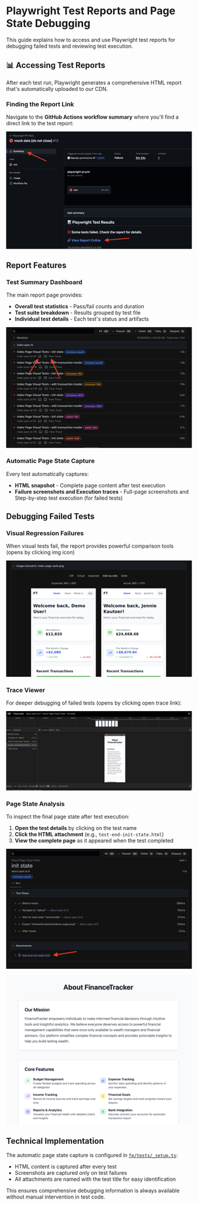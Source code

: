 # Playwright Test Reports and Page State Debugging

This guide explains how to access and use Playwright test reports for debugging failed tests and reviewing test execution.

## 📊 Accessing Test Reports

After each test run, Playwright generates a comprehensive HTML report that's automatically uploaded to our CDN.

### Finding the Report Link

Navigate to the **GitHub Actions workflow summary** where you'll find a direct link to the test report:

![GitHub Actions Summary](./img/gh-action-summary.png)

## Report Features

### Test Summary Dashboard

The main report page provides:
- **Overall test statistics** - Pass/fail counts and duration
- **Test suite breakdown** - Results grouped by test file
- **Individual test details** - Each test's status and artifacts

![Report summary](./img/report-summary.png)

### Automatic Page State Capture

Every test automatically captures:
- **HTML snapshot** - Complete page content after test execution
- **Failure screenshots and Execution traces** - Full-page screenshots and Step-by-step test execution (for failed tests)

## Debugging Failed Tests

### Visual Regression Failures

When visual tests fail, the report provides powerful comparison tools (opens by clicking img icon)

![Visual Comparison Tool](./img/report-img-compare.png)

### Trace Viewer

For deeper debugging of failed tests (opens by clicking open trace link):

![Trace Viewer](./img/report-trace.png)

### Page State Analysis

To inspect the final page state after test execution:

1. **Open the test details** by clicking on the test name
2. **Click the HTML attachment** (e.g., `test-end-init-state.html`)
3. **View the complete page** as it appeared when the test completed

![Page Final State Link](./img/report-page-final-state.png)

![Page Final State Opened](./img/report-page-final-state-opened.png)

## Technical Implementation

The automatic page state capture is configured in [`fe/tests/_setup.ts`](../fe/tests/_setup.ts):

- HTML content is captured after every test
- Screenshots are captured only on test failures
- All attachments are named with the test title for easy identification

This ensures comprehensive debugging information is always available without manual intervention in test code.